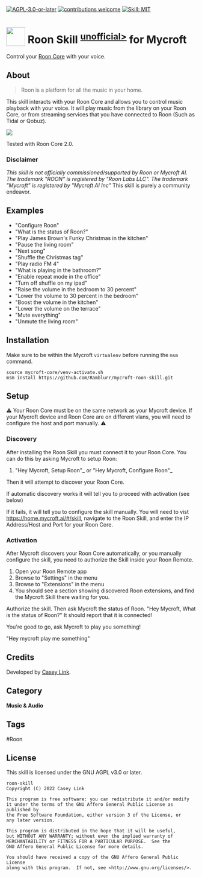 [![AGPL-3.0-or-later](https://img.shields.io/badge/license-AGPL--v3--or--later-blue)](./LICENSE)
[![contributions welcome](https://img.shields.io/badge/contributions-welcome-pink.svg?style=flat)](https://github.com/Ramblurr/mycroft-roon-skill/pulls)
[![Skill: MIT](https://img.shields.io/badge/mycroft.ai-skill-blue)](https://mycroft.ai)

# <img src="https://raw.githack.com/FortAwesome/Font-Awesome/master/svgs/solid/music.svg" card_color="#3E34FA" width="50" height="50" style="vertical-align:bottom"/> Roon Skill <sup><a href="#disclaimer">unofficial></a></sup> for Mycroft

Control your [Roon Core][roon] with your voice.

## About

> Roon is a platform for all the music in your home.

This skill interacts with your Roon Core and allows you to control music playback with your voice. It will play music from the library on your Roon Core, or from streaming services that you have connected to Roon (Such as Tidal or Qobuz).

![](./doc/screenshot.png)

Tested with Roon Core 2.0.


### Disclaimer

*This skill is not officially commissioned/supported by Roon or Mycroft AI. The trademark "ROON" is registered by "Roon Labs LLC". The trademark "Mycroft" is registered by "Mycroft AI Inc"*  This skill is purely a community endeavor.

## Examples

* "Configure Roon"
* "What is the status of Roon?"
* "Play James Brown's Funky Christmas in the kitchen"
* "Pause the living room"
* "Next song"
* "Shuffle the Christmas tag"
* "Play radio FM 4"
* "What is playing in the bathroom?"
* "Enable repeat mode in the office"
* "Turn off shuffle on my ipad"
* "Raise the volume in the bedroom to 30 percent"
* "Lower the volume to 30 percent in the bedroom"
* "Boost the volume in the kitchen"
* "Lower the volume on the terrace"
* "Mute everything"
* "Unmute the living room"


## Installation

Make sure to be within the Mycroft `virtualenv` before running the `msm` command.

```shell
source mycroft-core/venv-activate.sh
msm install https://github.com/Ramblurr/mycroft-roon-skill.git
```

## Setup

⚠️ Your Roon Core must be on the same network as your Mycroft device. If your Mycroft device and Roon Core are on different vlans, you will need to configure the host and port manually. ⚠️

### Discovery

After installing the Roon Skill you must connect it to your Roon Core. You can
do this by asking Mycroft to setup Roon:

1. "Hey Mycroft, Setup Roon"_ or "Hey Mycroft, Configure Roon"_

Then it will attempt to discover your Roon Core.

If automatic discovery works it will tell you to proceed with activation (see
below)

If it fails, it will tell you to configure the skill manually. You will need to vist https://home.mycroft.ai/#/skill,
navigate to the Roon Skill, and enter the IP Address/Host and Port for your Roon
Core.

### Activation

After Mycroft discovers your Roon Core automatically, or you manually configure
the skill, you need to authorize the Skill inside your Roon Remote.

1. Open your Roon Remote app
2. Browse to "Settings" in the menu
3. Browse to "Extensions" in the menu
4. You should see a section showing discovered Roon extensions, and find the Mycroft Skill there waiting for you.

Authorize the skill. Then ask Mycroft the status of Roon. "Hey Mycroft, What is
the status of Roon?" It should report that it is connected!

You're good to go, ask Mycroft to play you something!

"Hey mycroft play me something"



## Credits

Developed by [Casey Link](https://caseylink.com).

## Category

**Music & Audio**

## Tags

#Roon

## License

This skill is licensed under the GNU AGPL v3.0 or later.

```
roon-skill
Copyright (C) 2022 Casey Link

This program is free software: you can redistribute it and/or modify
it under the terms of the GNU Affero General Public License as published by
the Free Software Foundation, either version 3 of the License, or
any later version.

This program is distributed in the hope that it will be useful,
but WITHOUT ANY WARRANTY; without even the implied warranty of
MERCHANTABILITY or FITNESS FOR A PARTICULAR PURPOSE.  See the
GNU Affero General Public License for more details.

You should have received a copy of the GNU Affero General Public License
along with this program.  If not, see <http://www.gnu.org/licenses/>.
```


[roon]: https://roonlabs.com/

